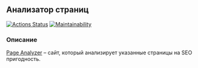 ## Анализатор страниц

[![Actions Status](https://github.com/av-starodub/java-project-72/workflows/hexlet-check/badge.svg)](https://github.com/av-starodub/java-project-72/actions)
[![Maintainability](https://api.codeclimate.com/v1/badges/129c696f25c04ea600ee/maintainability)](https://codeclimate.com/github/av-starodub/java-project-72/maintainability)

### Описание

[Page Analyzer](https://java-page-analyzer-ru.hexlet.app/) – сайт, который анализирует указанные страницы на SEO пригодность.
